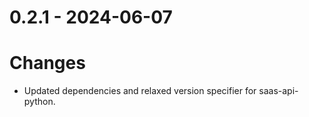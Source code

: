 # 0.2.1 - 2024-06-07

# Changes

* Updated dependencies and relaxed version specifier for saas-api-python.